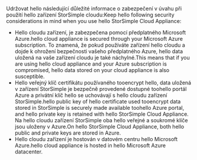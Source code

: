 <!--alkohli 02/21/2017 cloud appliance security-->

<span data-ttu-id="aa151-101">Udržovat hello následující důležité informace o zabezpečení v úvahu při použití hello zařízení StorSimple cloudu:</span><span class="sxs-lookup"><span data-stu-id="aa151-101">Keep hello following security considerations in mind when you use hello StorSimple Cloud Appliance:</span></span>

* <span data-ttu-id="aa151-102">Hello cloudu zařízení, je zabezpečena pomocí předplatného Microsoft Azure.</span><span class="sxs-lookup"><span data-stu-id="aa151-102">hello cloud appliance is secured through your Microsoft Azure subscription.</span></span> <span data-ttu-id="aa151-103">To znamená, že pokud používáte zařízení hello cloudu a dojde k ohrožení bezpečnosti vašeho předplatného Azure, hello data uložená na vaše zařízení cloudu je také náchylné.</span><span class="sxs-lookup"><span data-stu-id="aa151-103">This means that if you are using hello cloud appliance and your Azure subscription is compromised, hello data stored on your cloud appliance is also susceptible.</span></span>
* <span data-ttu-id="aa151-104">Hello veřejný klíč certifikátu používaného tooencrypt hello, data uložená v zařízení StorSimple je bezpečně provedené dostupné toohello portál Azure a privátní klíč hello se uchovávají s hello cloudu zařízení StorSimple.</span><span class="sxs-lookup"><span data-stu-id="aa151-104">hello public key of hello certificate used tooencrypt data stored in StorSimple is securely made available toohello Azure portal, and hello private key is retained with hello StorSimple Cloud Appliance.</span></span> <span data-ttu-id="aa151-105">Na hello cloudu zařízení StorSimple oba hello veřejné a soukromé klíče jsou uloženy v Azure.</span><span class="sxs-lookup"><span data-stu-id="aa151-105">On hello StorSimple Cloud Appliance, both hello public and private keys are stored in Azure.</span></span>
* <span data-ttu-id="aa151-106">Hello cloudu zařízení je hostován v datovém centru hello Microsoft Azure.</span><span class="sxs-lookup"><span data-stu-id="aa151-106">hello cloud appliance is hosted in hello Microsoft Azure datacenter.</span></span>

